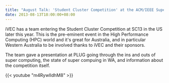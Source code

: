 ```yaml
---
title: "August Talk: 'Student Cluster Competition' at the ACM/IEEE Supercomputing Conference"
date: 2013-08-13T18:00:00+08:00
---
```


iVEC has a team entering the Student Cluster Competition at SC13 in
the US later this year. This is the pre-eminent event in the High
Performance Computing (HPC) world and it's great for Australia, and in
particular Western Australia to be involved thanks to iVEC and their
sponsors.

The team gave a presentation at PLUG going through the ins and outs of
super computing, the state of super compuing in WA, and information
about the competition itself.
<!--more-->

{{< youtube "m4RywlIdhM8" >}}
